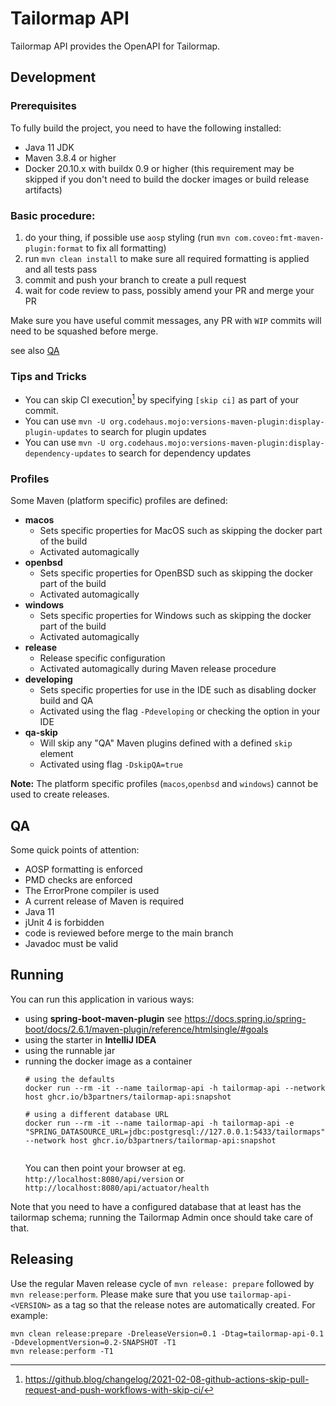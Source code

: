 # Tailormap API

Tailormap API provides the OpenAPI for Tailormap.

## Development

### Prerequisites

To fully build the project, you need to have the following installed:

- Java 11 JDK
- Maven 3.8.4 or higher
- Docker 20.10.x with buildx 0.9 or higher (this requirement may be skipped if you don't need to build 
  the docker images or build release artifacts)

### Basic procedure:

1. do your thing, if possible use `aosp` styling (run `mvn com.coveo:fmt-maven-plugin:format` to fix all formatting)
2. run `mvn clean install` to make sure all required formatting is applied and all tests pass
3. commit and push your branch to create a pull request
4. wait for code review to pass, possibly amend your PR and merge your PR

Make sure you have useful commit messages, any PR with `WIP` commits will need 
to be squashed before merge.

see also [QA](#QA)

### Tips and Tricks

* You can skip CI execution[^1] by specifying `[skip ci]` as part of your commit.
* You can use `mvn -U org.codehaus.mojo:versions-maven-plugin:display-plugin-updates` to search for plugin updates
* You can use `mvn -U org.codehaus.mojo:versions-maven-plugin:display-dependency-updates` to search for dependency updates

### Profiles

Some Maven (platform specific) profiles are defined:

* **macos**
    - Sets specific properties for MacOS such as skipping the docker part of the build
    - Activated automagically
* **openbsd**
  - Sets specific properties for OpenBSD such as skipping the docker part of the build
  - Activated automagically
* **windows**
    - Sets specific properties for Windows such as skipping the docker part of the build
    - Activated automagically
* **release**
    - Release specific configuration
    - Activated automagically during Maven release procedure
* **developing**
    - Sets specific properties for use in the IDE such as disabling docker build and QA
    - Activated using the flag `-Pdeveloping` or checking the option in your IDE
* **qa-skip**
    - Will skip any "QA" Maven plugins defined with a defined `skip` element
    - Activated using flag `-DskipQA=true`

**Note:** The platform specific profiles (`macos`,`openbsd` and `windows`) cannot be used to create releases.

## QA

Some quick points of attention:

* AOSP formatting is enforced
* PMD checks are enforced
* The ErrorProne compiler is used
* A current release of Maven is required
* Java 11
* jUnit 4 is forbidden
* code is reviewed before merge to the main branch
* Javadoc must be valid


## Running

You can run this application in various ways:

- using **spring-boot-maven-plugin** see https://docs.spring.io/spring-boot/docs/2.6.1/maven-plugin/reference/htmlsingle/#goals
- using the starter in **IntelliJ IDEA**
- using the runnable jar
- running the docker image as a container
  ```shell
  # using the defaults
  docker run --rm -it --name tailormap-api -h tailormap-api --network host ghcr.io/b3partners/tailormap-api:snapshot
  
  # using a different database URL
  docker run --rm -it --name tailormap-api -h tailormap-api -e "SPRING_DATASOURCE_URL=jdbc:postgresql://127.0.0.1:5433/tailormaps" --network host ghcr.io/b3partners/tailormap-api:snapshot
  ￼
  ```
  You can then point your browser at eg. `http://localhost:8080/api/version` or `http://localhost:8080/api/actuator/health`

Note that you need to have a configured database that at least has the tailormap schema; running the Tailormap Admin once should take care of that. 

## Releasing

Use the regular Maven release cycle of `mvn release: prepare` followed by `mvn release:perform`. Please make sure that
you use `tailormap-api-<VERSION>` as a tag so that the release notes are automatically created. 
For example:

```shell
mvn clean release:prepare -DreleaseVersion=0.1 -Dtag=tailormap-api-0.1 -DdevelopmentVersion=0.2-SNAPSHOT -T1
mvn release:perform -T1
```

[^1]: https://github.blog/changelog/2021-02-08-github-actions-skip-pull-request-and-push-workflows-with-skip-ci/